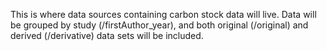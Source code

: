 This is where data sources containing carbon stock data will live. 
Data will be grouped by study 
(/firstAuthor_year), and both original (/original) and derived (/derivative) data sets will be included.


